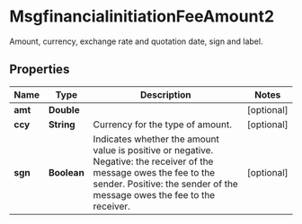 

# MsgfinancialinitiationFeeAmount2

Amount, currency, exchange rate and quotation date, sign and label.
## Properties

Name | Type | Description | Notes
------------ | ------------- | ------------- | -------------
**amt** | **Double** |  |  [optional]
**ccy** | **String** | Currency for the type of amount. |  [optional]
**sgn** | **Boolean** | Indicates whether the amount value is positive or negative.  Negative: the receiver of the message owes the fee to the sender. Positive: the sender of the message owes the fee to the receiver. |  [optional]



